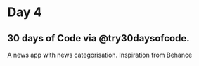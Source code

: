 # Day 4
## 30 days of Code via @try30daysofcode. 

A news app with news categorisation.
Inspiration from Behance 
<a href="https://www.behance.net/gallery/82537771/Political-News-App?tracking_source=search_projects_recommended%7CNews%20app">

